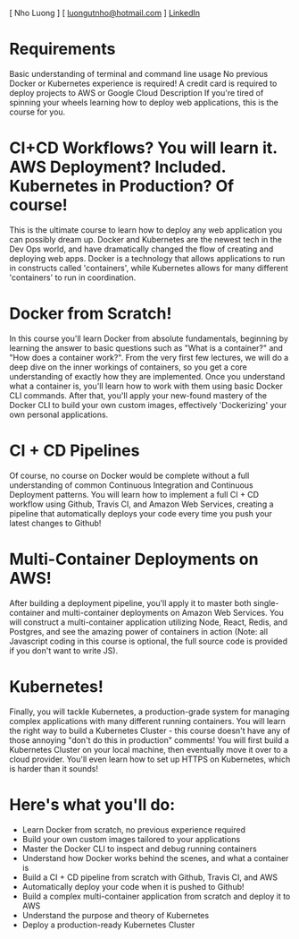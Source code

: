 [ Nho Luong ]
[ luongutnho@hotmail.com ]
[LinkedIn](https://www.linkedin.com/in/nholuong/)

# Requirements
Basic understanding of terminal and command line usage
No previous Docker or Kubernetes experience is required!
A credit card is required to deploy projects to AWS or Google Cloud
Description
If you're tired of spinning your wheels learning how to deploy web applications, this is the course for you.

# CI+CD Workflows? You will learn it. AWS Deployment? Included. Kubernetes in Production? Of course!

This is the ultimate course to learn how to deploy any web application you can possibly dream up.  Docker and Kubernetes are the newest tech in the Dev Ops world, and have dramatically changed the flow of creating and deploying web apps.  Docker is a technology that allows applications to run in constructs called 'containers', while Kubernetes allows for many different 'containers' to run in coordination.

# Docker from Scratch!

In this course you'll learn Docker from absolute fundamentals, beginning by learning the answer to basic questions such as "What is a container?" and "How does a container work?".  From the very first few lectures, we will do a deep dive on the inner workings of containers, so you get a core understanding of exactly how they are implemented.  Once you understand what a container is, you'll learn how to work with them using basic Docker CLI commands.  After that, you'll apply your new-found mastery of the Docker CLI to build your own custom images, effectively 'Dockerizing' your own personal applications. 

# CI + CD Pipelines

Of course, no course on Docker would be complete without a full understanding of common Continuous Integration and Continuous Deployment patterns.  You will learn how to implement a full CI + CD workflow using Github, Travis CI, and Amazon Web Services, creating a pipeline that automatically deploys your code every time you push your latest changes to Github!


# Multi-Container Deployments on AWS!

After building a deployment pipeline, you'll apply it to master both single-container and multi-container deployments on Amazon Web Services.  You will construct a multi-container application utilizing Node, React, Redis, and Postgres, and see the amazing power of containers in action (Note: all Javascript coding in this course is optional, the full source code is provided if you don't want to write JS).

# Kubernetes!

Finally, you will tackle Kubernetes, a production-grade system for managing complex applications with many different running containers.  You will learn the right way to build a Kubernetes Cluster - this course doesn't have any of those annoying "don't do this in production" comments!  You will first build a Kubernetes Cluster on your local machine, then eventually move it over to a cloud provider.  You'll even learn how to set up HTTPS on Kubernetes, which is harder than it sounds!

# Here's what you'll do:

* Learn Docker from scratch, no previous experience required
* Build your own custom images tailored to your applications
* Master the Docker CLI to inspect and debug running containers
* Understand how Docker works behind the scenes, and what a container is
* Build a CI + CD pipeline from scratch with Github, Travis CI, and AWS
* Automatically deploy your code when it is pushed to Github!
* Build a complex multi-container application from scratch and deploy it to AWS
* Understand the purpose and theory of Kubernetes
* Deploy a production-ready Kubernetes Cluster

